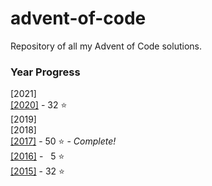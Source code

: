 # advent-of-code
 Repository of all my Advent of Code solutions.
### Year Progress
 [2021]  
 [[2020]](2020) - 32 :star:  
 [2019]  
 [2018]  
 [[2017]](2017) - 50 :star: - *Complete!*  
 [[2016]](2016) - &nbsp; 5 :star:  
 [[2015]](2015) - 32 :star:  

  



